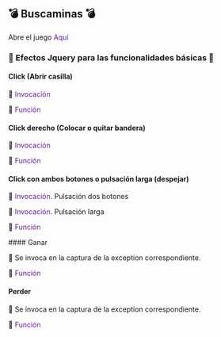 
:bomb: Buscaminas :bomb:
----
Abre el juego <a href="https://iesgrancapitan-dwec.github.io/Buscaminas-JesusMejiasLeiva"
target="_blank" style="text-decoration:none!important;color:#6A1B9A">Aquí</a>


 ### :dizzy: Efectos Jquery para las funcionalidades básicas :dizzy:

#### Click (Abrir casilla)

:rocket: <a href="https://github.com/iesgrancapitan-dwec/Buscaminas-JesusMejiasLeiva/blob/master/js/gui.js#L96" style="text-decoration:none!important;color:#6A1B9A">Invocación</a>

:memo: <a href="https://github.com/iesgrancapitan-dwec/Buscaminas-JesusMejiasLeiva/blob/master/js/gui.js#L282" style="text-decoration:none!important;color:#6A1B9A">Función</a>


#### Click derecho (Colocar o quitar bandera)

:rocket: <a href="https://github.com/iesgrancapitan-dwec/Buscaminas-JesusMejiasLeiva/blob/master/js/gui.js#L108" style="text-decoration:none!important;color:#6A1B9A">Invocación</a>


:memo: <a href="https://github.com/iesgrancapitan-dwec/Buscaminas-JesusMejiasLeiva/blob/master/js/gui.js#L316" style="text-decoration:none;color:#6A1B9A">Función</a>

#### Click con ambos botones o pulsación larga (despejar)

:rocket: <a href="https://github.com/iesgrancapitan-dwec/Buscaminas-JesusMejiasLeiva/blob/master/js/gui.js#L111" style="text-decoration:none!important;color:#6A1B9A">Invocación.</a> Pulsación dos botones

:rocket: <a href="https://github.com/iesgrancapitan-dwec/Buscaminas-JesusMejiasLeiva/blob/master/js/gui.js#L127" style="text-decoration:none!important;color:#6A1B9A">Invocación.</a> Pulsación larga

:memo: <a href="https://github.com/iesgrancapitan-dwec/Buscaminas-JesusMejiasLeiva/blob/master/js/gui.js#L187" style="text-decoration:none!important;color:#6A1B9A">Función</a>

#### Ganar

:rocket: Se invoca en la captura de la exception correspondiente.

:memo: <a href="https://github.com/iesgrancapitan-dwec/Buscaminas-JesusMejiasLeiva/blob/master/js/gui.js#L355" style="text-decoration:none!important;color:#6A1B9A">Función</a>


#### Perder

:rocket: Se invoca en la captura de la exception correspondiente.

:memo: <a href="https://github.com/iesgrancapitan-dwec/Buscaminas-JesusMejiasLeiva/blob/master/js/gui.js#L355" style="text-decoration:none!important;color:#6A1B9A">Función</a>
